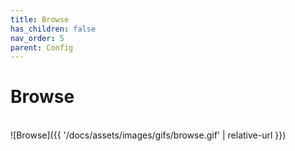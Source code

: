 ```yaml
---
title: Browse
has_children: false
nav_order: 5
parent: Config
---
```


# Browse

<br/>![Browse]({{ '/docs/assets/images/gifs/browse.gif' | relative-url }})<br/>